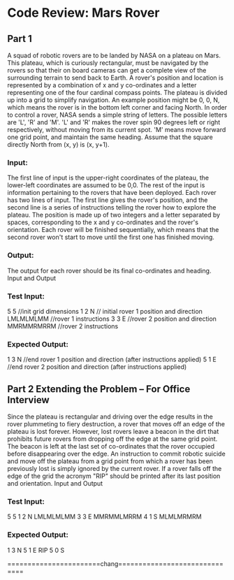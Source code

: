Code Review: Mars Rover
=======================
Part 1
------
A squad of robotic rovers are to be landed by NASA on a plateau on Mars. This plateau, which is curiously rectangular,
must be navigated by the rovers so that their on board cameras can get a complete view of the surrounding terrain to send back to Earth.
A rover's position and location is represented by a combination of x and y co-ordinates and a letter representing one of the four cardinal compass points.
The plateau is divided up into a grid to simplify navigation. An example position might be 0, 0, N, which means the rover is in the bottom left corner and facing North.
In order to control a rover, NASA sends a simple string of letters.
The possible letters are 'L', 'R' and 'M'. 'L' and 'R' makes the rover spin 90 degrees left or right respectively, without moving from its current spot.
 'M' means move forward one grid point, and maintain the same heading.
Assume that the square directly North from (x, y) is (x, y+1).

### Input:
The first line of input is the upper-right coordinates of the plateau, the lower-left coordinates are assumed to be 0,0.
The rest of the input is information pertaining to the rovers that have been deployed. Each rover has two lines of input.
 The first line gives the rover's position, and the second line is a series of instructions telling the rover how to explore the plateau.
The position is made up of two integers and a letter separated by spaces, corresponding to the x and y co-ordinates and the rover's orientation.
Each rover will be finished sequentially, which means that the second rover won't start to move until the first one has finished moving.

### Output:
The output for each rover should be its final co-ordinates and heading.
Input and Output

### Test Input:
5 5 //init grid dimensions
1 2 N // initial rover 1 position and direction
LMLMLMLMM //rover 1 instructions
3 3 E //rover 2 position and direction
MMRMMRMRRM //rover 2 instructions
### Expected Output:
1 3 N //end rover 1 position and direction (after instructions applied)
5 1 E //end rover 2 position and direction (after instructions applied)


Part 2 Extending the Problem – For Office Interview
---------------------------------------------------
Since the plateau is rectangular and driving over the edge results in the rover plummeting to fiery destruction, a rover that moves off an edge of the plateau is lost forever. However, lost rovers leave a beacon in the dirt that prohibits future rovers from dropping off the edge at the same grid point.
The beacon is left at the last set of co-ordinates that the rover occupied before disappearing over the edge. An instruction to commit robotic suicide and move off the plateau from a grid point from which a rover has been previously lost is simply ignored by the current rover.
If a rover falls off the edge of the grid the acronym "RIP" should be printed after its last position and orientation.
Input and Output

### Test Input:
5 5
1 2 N
LMLMLMLMM
3 3 E
MMRMMLMRRM
4 1 S
MLMLMRMRM
### Expected Output:
1 3 N
5 1 E RIP
5 0 S

=======================chang==============================
